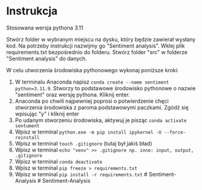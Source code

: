 # Instrukcja

Stosowana wersja pythona 3.11

Stwórz folder w wybranym miejscu na dysku, który będzie zawierał wysłany kod. Na potrzeby instrukcji nazwijmy go "Sentiment analysis".
Wklej plik requirements.txt bezpośrednio do folderu.
Stwórz folder "src" w folderze "Sentiment analysis" do danych.

W celu utworzenia środowiska pythonowego wykonaj poniższe kroki:
1. W terminalu Anaconda napisz `conda create --name sentiment python=3.11.9`. Stworzy to podstawowe środowisko pythonowe o nazwie "sentiment" oraz wersję pythona. Kliknij enter.
2. Anaconda po chwili najpewniej poprosi o potwierdzenie chęci stworzenia środowiska z paroma podstawowymi paczkami. Zgódź się wpisując "y" i kliknij enter
3. Po udanym stworzeniu środowiska, aktywuj je pisząc `conda activate sentument`
4. Wpisz w terminal `python.exe -m pip install ipykernel -U --force-reinstall`
5. Wpisz w terminal `touch .gitignore` (tutaj był jakiś bład)
6. Wpisz w terminal `echo "venv" >> .gitignore np. inne: input, output, .gitignore`
7. Wpisz w terminal `conda deactivate`
8. Wpisz w terminal `pip freeze > requirements.txt`
9. Wpisz w terminal `pip install -r requirements.txt`
#   S e n t i m e n t - A n a l y s i s  
 #   S e n t i m e n t - A n a l y s i s  
 